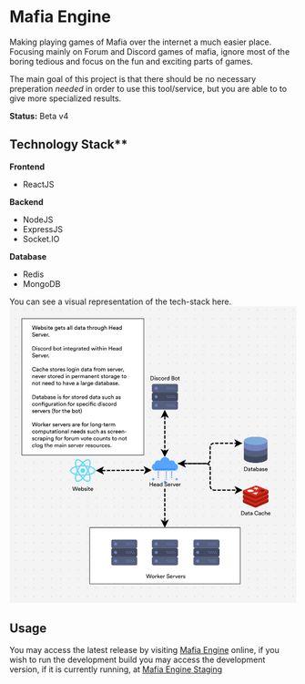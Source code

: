 # Mafia Engine

Making playing games of Mafia over the internet a much easier place. Focusing mainly on Forum and Discord games of mafia, ignore most of the boring tedious and focus on the fun and exciting parts of games.

The main goal of this project is that there should be no necessary preperation _needed_ in order to use this tool/service, but you are able to to give more specialized results.

**Status:** Beta v4

## Technology Stack\*\*

**Frontend**

-   ReactJS

**Backend**

-   NodeJS
-   ExpressJS
-   Socket.IO

**Database**

-   Redis
-   MongoDB

You can see a visual representation of the tech-stack here.
![tech stack architecture](https://github.com/JacksonVirgo/Mafia-Engine/blob/main/blob/main_architecture.png?raw=true)

## Usage

You may access the latest release by visiting [Mafia Engine](http://mafiaengine.com) online, if you wish to run the development build you may access the development version, if it is currently running, at [Mafia Engine Staging](http://stage.mafiaengine.com)
